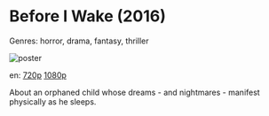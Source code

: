 # Before I Wake (2016)

Genres: horror, drama, fantasy, thriller

![poster](http://image.tmdb.org/t/p/w500/sI9neTbF3ECdpf2MpC88EMGJH13.jpg)

en:
  [720p](magnet:?xt=urn:btih:409FE3B892B5B546E5058A205ECC7460F68711C6&tr=udp://glotorrents.pw:6969/announce&tr=udp://tracker.opentrackr.org:1337/announce&tr=udp://torrent.gresille.org:80/announce&tr=udp://tracker.openbittorrent.com:80&tr=udp://tracker.coppersurfer.tk:6969&tr=udp://tracker.leechers-paradise.org:6969&tr=udp://p4p.arenabg.ch:1337&tr=udp://tracker.internetwarriors.net:1337)
  [1080p](magnet:?xt=urn:btih:A66647A0A42DDE460D7AA726E46B741BF0D0E59D&tr=udp://glotorrents.pw:6969/announce&tr=udp://tracker.opentrackr.org:1337/announce&tr=udp://torrent.gresille.org:80/announce&tr=udp://tracker.openbittorrent.com:80&tr=udp://tracker.coppersurfer.tk:6969&tr=udp://tracker.leechers-paradise.org:6969&tr=udp://p4p.arenabg.ch:1337&tr=udp://tracker.internetwarriors.net:1337)
  


About an orphaned child whose dreams - and nightmares - manifest physically as he sleeps.